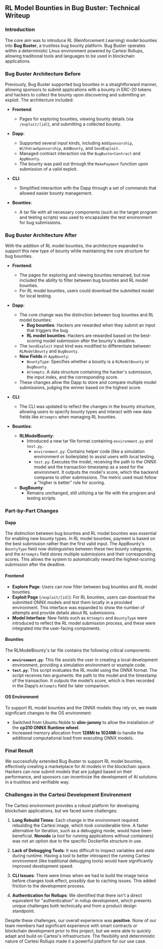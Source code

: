 ## RL Model Bounties in Bug Buster: Technical Writeup

### Introduction

The core aim was to introduce RL (Reinforcement Learning) model bounties into **Bug Buster**, a trustless bug bounty platform. Bug Buster operates within a deterministic Linux environment powered by Cartesi Rollups, allowing traditional tools and languages to be used in blockchain applications.

### Bug Buster Architecture Before

Previously, Bug Buster supported bug bounties in a straightforward manner, allowing sponsors to submit applications with a bounty in ERC-20 tokens and hackers to collect the bounty upon discovering and submitting an exploit. The architecture included:

- **Frontend**:
  - Pages for exploring bounties, viewing bounty details (via `/exploit/[id]`), and submitting a collected bounty.
  
- **Dapp**:
  - Supported several input kinds, including `AddSponsorship`, `WithdrawSponsorship`, `AddBounty`, and `SendExploit`.
  - Managed contract interaction via the `BugBusterContract` and `AppBounty`.
  - The bounty was paid out through the `MakePayment` function upon submission of a valid exploit.

- **CLI**:
  - Simplified interaction with the Dapp through a set of commands that allowed easier bounty management.

- **Bounties**:
  - A tar file with all necessary components (such as the target program and testing scripts) was used to encapsulate the test environment for bug submissions.

### Bug Buster Architecture After

With the addition of RL model bounties, the architecture expanded to support this new type of bounty while maintaining the core structure for bug bounties.

- **Frontend**:
  - The pages for exploring and viewing bounties remained, but now included the ability to filter between bug bounties and RL model bounties.
  - For RL model bounties, users could download the submitted model for local testing.

- **Dapp**:
  - The core change was the distinction between bug bounties and RL model bounties:
    - **Bug bounties**: Hackers are rewarded when they submit an input that triggers the bug.
    - **RL model bounties**: Hackers are rewarded based on the best-scoring model submission after the bounty's deadline.
  - The `SendExploit` input kind was modified to differentiate between `RLModelBounty` and `BugBounty`.
  - **New Fields** in `AppBounty`:
    - `BountyType`: Specifies whether a bounty is a `RLModelBounty` or `BugBounty`.
    - `Attempts`: A data structure containing the hacker's submission, the input index, and the corresponding score.
  - These changes allow the Dapp to store and compare multiple model submissions, judging the winner based on the highest score.

- **CLI**:
  - The CLI was updated to reflect the changes in the bounty structure, allowing users to specify bounty types and interact with new data fields like `Attempts` when managing RL bounties.

- **Bounties**:
  - **RLModelBounty**: 
    - Introduced a new tar file format containing `environment.py` and `test.py`.
      - `environment.py`: Contains helper code (like a simulation environment or boilerplate) to assist users with local testing.
      - `test.py`: Executes the model, receiving the path to the ONNX model and the transaction timestamp as a seed for the environment. It outputs the model's score, which the backend compares to other submissions. The metric used must follow a "higher is better" rule for scoring.
  - **BugBounty**:
    - Remains unchanged, still utilizing a tar file with the program and testing scripts.

### Part-by-Part Changes

#### Dapp

The distinction between bug bounties and RL model bounties was essential for enabling new bounty types. In RL model bounties, payment is based on the best submission rather than the first valid input. The AppBounty's `BountyType` field now distinguishes between these two bounty categories, and the `Attempts` field stores multiple submissions and their corresponding scores. This allows the system to automatically reward the highest-scoring submission after the deadline.

#### Frontend

- **Explore Page**: Users can now filter between bug bounties and RL model bounties.
- **Exploit Page** (`/exploit/[id]`): For RL bounties, users can download the submitted ONNX models and test them locally in a provided environment. This interface was expanded to show the number of attempts and provide details about RL submissions.
- **Model Interface**: New fields such as `Attempts` and `BountyType` were introduced to reflect the RL model submission process, and these were integrated into the user-facing components.

#### Bounties

The RLModelBounty's tar file contains the following critical components:

- **`environment.py`**: This file assists the user in creating a local development environment, providing a simulation environment or example code.
- **`test.py`**: This script evaluates the RL model using the ONNX format. The script receives two arguments: the path to the model and the timestamp of the transaction. It outputs the model’s score, which is then recorded in the Dapp’s `Attempts` field for later comparison.

#### OS Environment

To support RL model bounties and the ONNX models they rely on, we made significant changes to the OS environment:

- Switched from Ubuntu Noble to **slim-jammy** to allow the installation of the **cp310 ONNX Runtime wheel**.
- Increased memory allocation from **128Mi to 1024Mi** to handle the additional computational load from executing ONNX models.

### Final Result

We successfully extended Bug Buster to support RL model bounties, effectively creating a marketplace for AI models in the blockchain space. Hackers can now submit models that are judged based on their performance, and sponsors can incentivize the development of AI solutions in a trustless and verifiable way. 

### Challenges in the Cartesi Development Environment

The Cartesi environment provides a robust platform for developing blockchain applications, but we faced some challenges:

1. **Long Rebuild Times**: Each change in the environment required rebuilding the Cartesi image, which took considerable time. A faster alternative for iteration, such as a debugging mode, would have been beneficial. **Nonodo** (a tool for running applications without containers) was not an option due to the specific Dockerfile structure in use.
   
2. **Lack of Debugging Tools**: It was difficult to inspect variables and state during runtime. Having a tool to better introspect the running Cartesi environment (like traditional debugging tools) would have significantly improved development speed.

3. **CLI Issues**: There were times when we had to build the image twice before changes took effect, possibly due to caching issues. This added friction to the development process.

4. **Authentication for Rollups**: We identified that there isn't a direct equivalent for "authentication" in rollup development, which presents unique challenges both technically and from a product design standpoint.

Despite these challenges, our overall experience was **positive**. None of our team members had significant experience with smart contracts or blockchain development prior to this project, but we were able to quickly adapt and build on Cartesi's infrastructure. The flexibility and deterministic nature of Cartesi Rollups made it a powerful platform for our use case.

